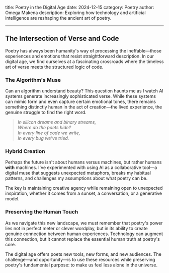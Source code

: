 title: Poetry in the Digital Age
date: 2024-12-15
category: Poetry
author: Omega Makena
description: Exploring how technology and artificial intelligence are reshaping the ancient art of poetry.

---

## The Intersection of Verse and Code

Poetry has always been humanity's way of processing the ineffable—those experiences and emotions that resist straightforward description. In our digital age, we find ourselves at a fascinating crossroads where the timeless art of verse meets the structured logic of code.

### The Algorithm's Muse

Can an algorithm understand beauty? This question haunts me as I watch AI systems generate increasingly sophisticated verse. While these systems can mimic form and even capture certain emotional tones, there remains something distinctly human in the act of creation—the lived experience, the genuine struggle to find the right word.

> *In silicon dreams and binary streams,*  
> *Where do the poets hide?*  
> *In every line of code we write,*  
> *In every bug we've tried.*

### Hybrid Creation

Perhaps the future isn't about humans versus machines, but rather humans **with** machines. I've experimented with using AI as a collaborative tool—a digital muse that suggests unexpected metaphors, breaks my habitual patterns, and challenges my assumptions about what poetry can be.

The key is maintaining creative agency while remaining open to unexpected inspiration, whether it comes from a sunset, a conversation, or a generative model.

### Preserving the Human Touch

As we navigate this new landscape, we must remember that poetry's power lies not in perfect meter or clever wordplay, but in its ability to create genuine connection between human experiences. Technology can augment this connection, but it cannot replace the essential human truth at poetry's core.

The digital age offers poets new tools, new forms, and new audiences. The challenge—and opportunity—is to use these resources while preserving poetry's fundamental purpose: to make us feel less alone in the universe.



